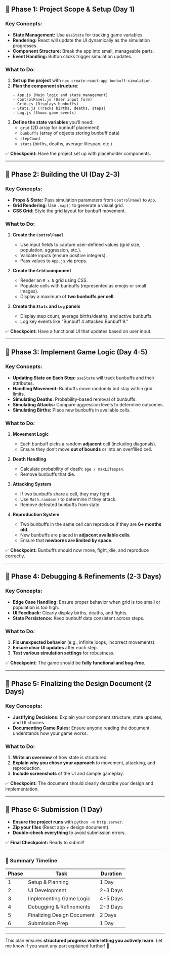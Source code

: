 ## **🔹 Phase 1: Project Scope & Setup (Day 1)**
### **Key Concepts:**
- **State Management:** Use `useState` for tracking game variables.
- **Rendering:** React will update the UI dynamically as the simulation progresses.
- **Component Structure:** Break the app into small, manageable parts.
- **Event Handling:** Button clicks trigger simulation updates.

### **What to Do:**
1. **Set up the project** with `npx create-react-app bunbuff-simulation`.
2. **Plan the component structure**:
   ```
   - App.js (Main logic and state management)
   - ControlPanel.js (User input form)
   - Grid.js (Displays bunbuffs)
   - Stats.js (Tracks births, deaths, steps)
   - Log.js (Shows game events)
   ```
3. **Define the state variables** you’ll need:
   - `grid` (2D array for bunbuff placement)
   - `bunbuffs` (array of objects storing bunbuff data)
   - `stepCount`
   - `stats` (births, deaths, average lifespan, etc.)

✅ **Checkpoint:** Have the project set up with placeholder components.

---

## **🔹 Phase 2: Building the UI (Day 2-3)**
### **Key Concepts:**
- **Props & State:** Pass simulation parameters from `ControlPanel` to `App`.
- **Grid Rendering:** Use `.map()` to generate a visual grid.
- **CSS Grid:** Style the grid layout for bunbuff movement.

### **What to Do:**
1. **Create the `ControlPanel`**
   - Use input fields to capture user-defined values (grid size, population, aggression, etc.).
   - Validate inputs (ensure positive integers).
   - Pass values to `App.js` via props.

2. **Create the `Grid` component**
   - Render an `M x N` grid using CSS.
   - Populate cells with bunbuffs (represented as emojis or small images).
   - Display a maximum of **two bunbuffs per cell**.

3. **Create the `Stats` and `Log` panels**
   - Display step count, average births/deaths, and active bunbuffs.
   - Log key events like "Bunbuff 4 attacked Bunbuff 9."

✅ **Checkpoint:** Have a functional UI that updates based on user input.

---

## **🔹 Phase 3: Implement Game Logic (Day 4-5)**
### **Key Concepts:**
- **Updating State on Each Step:** `useState` will track bunbuffs and their attributes.
- **Handling Movement:** Bunbuffs move randomly but stay within grid limits.
- **Simulating Deaths:** Probability-based removal of bunbuffs.
- **Simulating Attacks:** Compare aggression levels to determine outcomes.
- **Simulating Births:** Place new bunbuffs in available cells.

### **What to Do:**
1. **Movement Logic**
   - Each bunbuff picks a random **adjacent** cell (including diagonals).
   - Ensure they don’t move **out of bounds** or into an overfilled cell.

2. **Death Handling**
   - Calculate probability of death: `age / maxLifespan`.
   - Remove bunbuffs that die.

3. **Attacking System**
   - If two bunbuffs share a cell, they may fight.
   - Use `Math.random()` to determine if they attack.
   - Remove defeated bunbuffs from state.

4. **Reproduction System**
   - Two bunbuffs in the same cell can reproduce if they are **6+ months old**.
   - New bunbuffs are placed in **adjacent available cells**.
   - Ensure that **newborns are limited by space**.

✅ **Checkpoint:** Bunbuffs should now move, fight, die, and reproduce correctly.

---

## **🔹 Phase 4: Debugging & Refinements (2-3 Days)**
### **Key Concepts:**
- **Edge Case Handling:** Ensure proper behavior when grid is too small or population is too high.
- **UI Feedback:** Clearly display births, deaths, and fights.
- **State Persistence:** Keep bunbuff data consistent across steps.

### **What to Do:**
1. **Fix unexpected behavior** (e.g., infinite loops, incorrect movements).
2. **Ensure clear UI updates** after each step.
3. **Test various simulation settings** for robustness.

✅ **Checkpoint:** The game should be **fully functional and bug-free**.

---

## **🔹 Phase 5: Finalizing the Design Document (2 Days)**
### **Key Concepts:**
- **Justifying Decisions:** Explain your component structure, state updates, and UI choices.
- **Documenting Game Rules:** Ensure anyone reading the document understands how your game works.

### **What to Do:**
1. **Write an overview** of how state is structured.
2. **Explain why you chose your approach** to movement, attacking, and reproduction.
3. **Include screenshots** of the UI and sample gameplay.

✅ **Checkpoint:** The document should clearly describe your design and implementation.

---

## **🔹 Phase 6: Submission (1 Day)**
- **Ensure the project runs** with `python -m http.server`.
- **Zip your files** (React app + design document).
- **Double-check everything** to avoid submission errors.

✅ **Final Checkpoint:** Ready to submit!

---

### **📌 Summary Timeline**
| Phase | Task | Duration |
|-------|------|----------|
| 1 | Setup & Planning | 1 Day |
| 2 | UI Development | 2-3 Days |
| 3 | Implementing Game Logic | 4-5 Days |
| 4 | Debugging & Refinements | 2-3 Days |
| 5 | Finalizing Design Document | 2 Days |
| 6 | Submission Prep | 1 Day |

---

This plan ensures **structured progress while letting you actively learn**. Let me know if you want any part explained further! 🚀